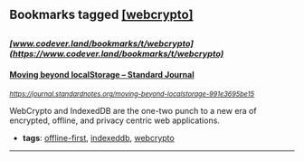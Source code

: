 ## Bookmarks tagged [[webcrypto]](https://www.codever.land/search?q=[webcrypto])

_<sup><sup>[www.codever.land/bookmarks/t/webcrypto](https://www.codever.land/bookmarks/t/webcrypto)</sup></sup>_
---
#### [Moving beyond localStorage – Standard Journal](https://journal.standardnotes.org/moving-beyond-localstorage-991e3695be15)
_<sup>https://journal.standardnotes.org/moving-beyond-localstorage-991e3695be15</sup>_

WebCrypto and IndexedDB are the one-two punch to a new era of encrypted, offline, and privacy centric web applications.
* **tags**: [offline-first](../tagged/offline-first.md), [indexeddb](../tagged/indexeddb.md), [webcrypto](../tagged/webcrypto.md)
---
